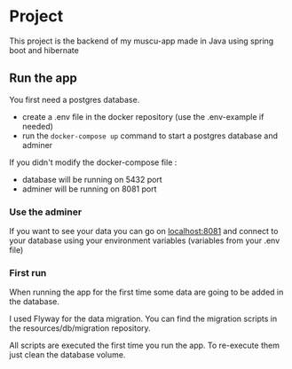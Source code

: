 # Project
This project is the backend of my muscu-app made in Java using spring boot and hibernate

## Run the app

You first need a postgres database.
- create a .env file in the docker repository (use the .env-example if needed)
- run the ``docker-compose up`` command to start a postgres database and adminer

If you didn't modify the docker-compose file :
- database will be running on 5432 port
- adminer will be running on 8081 port

### Use the adminer
If you want to see your data you can go on [localhost:8081](http://localhost:8081) 
and connect to your database using your environment variables (variables from your .env file)

### First run
When running the app for the first time some data are going to be added in the database.

I used Flyway for the data migration. You can find the migration scripts in the resources/db/migration repository.

All scripts are executed the first time you run the app. To re-execute them just clean the database volume.